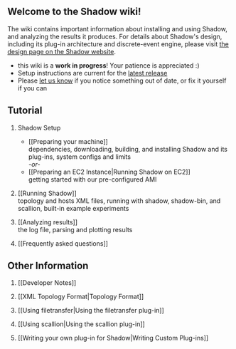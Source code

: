 ## Welcome to the Shadow wiki! 

The wiki contains important information about installing and using Shadow, and analyzing the results it produces. For details about Shadow's design, including its plug-in architecture and discrete-event engine, please visit [the design page on the Shadow website](http://shadow.cs.umn.edu/design/).

  + this wiki is a **work in progress**! Your patience is appreciated :)
  + Setup instructions are current for the [latest release](https://github.com/shadow/shadow/tree/release)
  + Please [let us know](https://wwws.cs.umn.edu/mm-cs/listinfo/shadow-dev) if you notice something out of date, or fix it yourself if you can

## Tutorial

1. Shadow Setup
   + [[Preparing your machine]]  
dependencies, downloading, building, and installing Shadow and its plug-ins, system configs and limits  
_-or-_
   + [[Preparing an EC2 Instance|Running Shadow on EC2]]  
getting started with our pre-configured AMI

1. [[Running Shadow]]  
topology and hosts XML files, running with shadow, shadow-bin, and scallion, built-in example experiments

1. [[Analyzing results]]  
the log file, parsing and plotting results

1. [[Frequently asked questions]]  

## Other Information

1. [[Developer Notes]]

1. [[XML Topology Format|Topology Format]]

1. [[Using filetransfer|Using the filetransfer plug-in]]

1. [[Using scallion|Using the scallion plug-in]]

1. [[Writing your own plug-in for Shadow|Writing Custom Plug-ins]]
